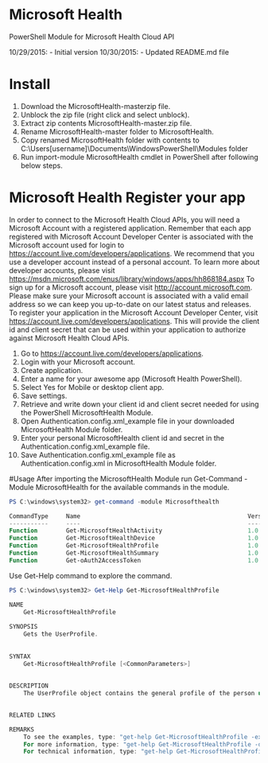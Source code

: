 # Microsoft Health
PowerShell Module for Microsoft Health Cloud API

10/29/2015: - Initial version
10/30/2015: - Updated README.md file

# Install
1. Download the MicrosoftHealth-masterzip file.
2. Unblock the zip file (right click and select unblock).
3. Extract zip contents MicrosoftHealth-master.zip file.
4. Rename MicrosoftHealth-master folder to MicrosoftHealth.
5. Copy renamed MicrosoftHealth folder with contents to C:\Users\[username]\Documents\WindowsPowerShell\Modules folder
6. Run import-module MicrosoftHealth cmdlet in PowerShell after following below steps.

# Microsoft Health Register your app
In order to connect to the Microsoft Health Cloud APIs, you will need a Microsoft Account with a registered application. 
Remember that each app registered with Microsoft Account Developer Center is associated with the Microsoft account used for login to https://account.live.com/developers/applications. 
We recommend that you use a developer account instead of a personal account. 
To learn more about developer accounts, please visit https://msdn.microsoft.com/enus/library/windows/apps/hh868184.aspx 
To sign up for a Microsoft account, please visit http://account.microsoft.com.  
Please make sure your Microsoft account is associated with a valid email address so we can keep you up-to-date on our latest status and releases. 
To register your application in the Microsoft Account Developer Center, visit https://account.live.com/developers/applications. 
This will provide the client id and client secret that can be used within your application to authorize against Microsoft Health Cloud APIs.  

1. Go to https://account.live.com/developers/applications. 
2. Login with your Microsoft account.
3. Create application.
4. Enter a name for your awesome app (Microsoft Health PowerShell).
5. Select Yes for Mobile or desktop client app.
6. Save settings.
7. Retrieve and write down your client id and client secret needed for using the PowerShell MicrosoftHealth Module.
8. Open Authentication.config.xml_example file in your downloaded MicrosoftHealth Module folder.
9. Enter your personal MicrosoftHealth client id and secret in the Authentication.config.xml_example file.
10. Save Authentication.config.xml_example file as Authentication.config.xml in MicrosoftHealth Module folder.

#Usage
After importing the MicrosoftHealth Module run Get-Command -Module MicrosoftHealth for the available commands in the module.
```PowerShell
PS C:\windows\system32> get-command -module Microsofthealth

CommandType     Name                                               Version    Source                                                                   
-----------     ----                                               -------    ------                                                                   
Function        Get-MicrosoftHealthActivity                        1.0        microsofthealth                                                          
Function        Get-MicrosoftHealthDevice                          1.0        microsofthealth                                                          
Function        Get-MicrosoftHealthProfile                         1.0        microsofthealth                                                          
Function        Get-MicrosoftHealthSummary                         1.0        microsofthealth                                                          
Function        Get-oAuth2AccessToken                              1.0        microsofthealth
```

Use Get-Help command to explore the command.
```PowerShell
PS C:\windows\system32> Get-Help Get-MicrosoftHealthProfile

NAME
    Get-MicrosoftHealthProfile
    
SYNOPSIS
    Gets the UserProfile.
    
    
SYNTAX
    Get-MicrosoftHealthProfile [<CommonParameters>]
    
    
DESCRIPTION
    The UserProfile object contains the general profile of the person using Microsoft Band.
    

RELATED LINKS

REMARKS
    To see the examples, type: "get-help Get-MicrosoftHealthProfile -examples".
    For more information, type: "get-help Get-MicrosoftHealthProfile -detailed".
    For technical information, type: "get-help Get-MicrosoftHealthProfile -full".
```